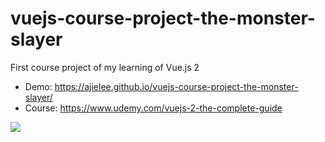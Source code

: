 # vuejs-course-project-the-monster-slayer
First course project of my learning of Vue.js 2

- Demo: https://ajielee.github.io/vuejs-course-project-the-monster-slayer/
- Course: https://www.udemy.com/vuejs-2-the-complete-guide

<img src="http://res.cloudinary.com/dvlfojetn/image/upload/v1514632514/Public/the-monster-slayer.gif"/>